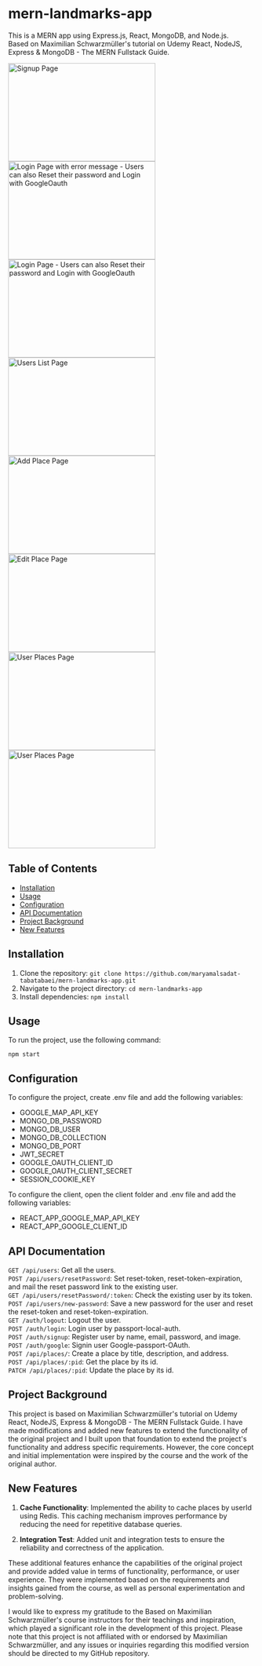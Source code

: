 
# mern-landmarks-app

This is a MERN app using Express.js, React, MongoDB, and Node.js.<br>
Based on Maximilian Schwarzmüller's tutorial on Udemy React, NodeJS, Express & MongoDB - The MERN Fullstack Guide.

<img src="https://github.com/maryamalsadat-tabatabaei/mern-e-commerce-app/assets/87692864/6b4b01c0-2bf8-4b06-8fd1-b416a00ae168" alt="Signup Page" width="300" height="200">
<img src="https://github.com/maryamalsadat-tabatabaei/mern-e-commerce-app/assets/87692864/156decb6-8f3a-47e7-a760-0a29195acb72" alt="Login Page with error message - Users can also Reset their password and Login with GoogleOauth" width="300" height="200">
<img src="https://github.com/maryamalsadat-tabatabaei/mern-e-commerce-app/assets/87692864/1c4d17f7-0742-4273-9a65-ccb93db47ed1" alt="Login Page - Users can also Reset their password and Login with GoogleOauth" width="300" height="200">
<img src="https://github.com/maryamalsadat-tabatabaei/mern-e-commerce-app/assets/87692864/25d7e94b-a21d-4b2f-babb-69bd64041073" alt="Users List Page" width="300" height=200">
<img src="https://github.com/maryamalsadat-tabatabaei/mern-e-commerce-app/assets/87692864/514328d4-34c8-4936-9d6e-ca4933191730" alt="Add Place Page" width="300" height="200">
<img src="https://github.com/maryamalsadat-tabatabaei/mern-e-commerce-app/assets/87692864/5ef6dd16-31ea-4937-b7f6-0f0e316e0c10" alt="Edit Place Page" width="300" height="200">
<img src="https://github.com/maryamalsadat-tabatabaei/mern-e-commerce-app/assets/87692864/ac8b2672-c6ec-4cf9-b75e-18cf5eb2aa6d" alt="User Places Page" width="300" height="200">
<img src="https://github.com/maryamalsadat-tabatabaei/mern-e-commerce-app/assets/87692864/fed551d8-3a94-40c0-9e51-bdead9f34b68" alt="User Places Page" width="300" height="200">

## Table of Contents

- [Installation](#installation)
- [Usage](#usage)
- [Configuration](#configuration)
- [API Documentation](#api-documentation)
- [Project Background](#project-background)
- [New Features](#new-features)

## Installation

1. Clone the repository: `git clone https://github.com/maryamalsadat-tabatabaei/mern-landmarks-app.git`
2. Navigate to the project directory: `cd mern-landmarks-app`
3. Install dependencies: `npm install`

## Usage

To run the project, use the following command:

<pre><code>npm start</code></pre>

## Configuration

To configure the project, create .env file and add the following variables:

- GOOGLE_MAP_API_KEY
- MONGO_DB_PASSWORD
- MONGO_DB_USER
- MONGO_DB_COLLECTION
- MONGO_DB_PORT
- JWT_SECRET
- GOOGLE_OAUTH_CLIENT_ID
- GOOGLE_OAUTH_CLIENT_SECRET
- SESSION_COOKIE_KEY

To configure the client, open the client folder and .env file and add the following variables:

- REACT_APP_GOOGLE_MAP_API_KEY
- REACT_APP_GOOGLE_CLIENT_ID

## API Documentation

`GET /api/users`: Get all the users.<br>
`POST /api/users/resetPassword`: Set reset-token, reset-token-expiration, and mail the reset password link to the existing user.<br>
`GET /api/users/resetPassword/:token`: Check the existing user by its token.<br>
`POST /api/users/new-password`: Save a new password for the user and reset the reset-token and reset-token-expiration.<br>
`GET /auth/logout`: Logout the user.<br>
`POST /auth/login`: Login user by passport-local-auth.<br>
`POST /auth/signup`: Register user by name, email, password, and image.<br>
`POST /auth/google`: Signin user Google-passport-OAuth.<br>
`POST /api/places/`: Create a place by title, description, and address.<br>
`POST /api/places/:pid`: Get the place by its id. <br>
`PATCH /api/places/:pid`: Update the place by its id. <br>

## Project Background

This project is based on Maximilian Schwarzmüller's tutorial on Udemy React, NodeJS, Express & MongoDB - The MERN Fullstack Guide. I have made modifications and added new features to extend the functionality of the original project and I built upon that foundation to extend the project's functionality and address specific requirements. However, the core concept and initial implementation were inspired by the course and the work of the original author.

## New Features

1. **Cache Functionality**: Implemented the ability to cache places by userId using Redis. This caching mechanism improves performance by reducing the need for repetitive database queries.

2. **Integration Test**: Added unit and integration tests to ensure the reliability and correctness of the application. 

These additional features enhance the capabilities of the original project and provide added value in terms of functionality, performance, or user experience. They were implemented based on the requirements and insights gained from the course, as well as personal experimentation and problem-solving.

I would like to express my gratitude to the Based on Maximilian Schwarzmüller's course instructors for their teachings and inspiration, which played a significant role in the development of this project. Please note that this project is not affiliated with or endorsed by Maximilian Schwarzmüller, and any issues or inquiries regarding this modified version should be directed to my GitHub repository.
